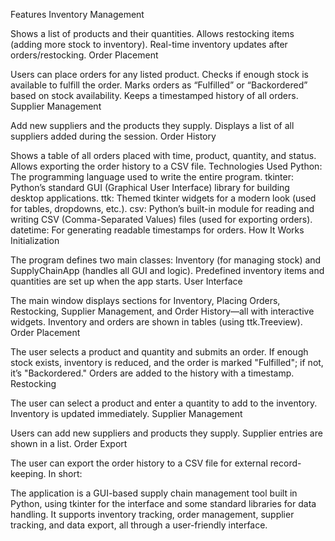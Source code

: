 Features
Inventory Management

Shows a list of products and their quantities.
Allows restocking items (adding more stock to inventory).
Real-time inventory updates after orders/restocking.
Order Placement

Users can place orders for any listed product.
Checks if enough stock is available to fulfill the order.
Marks orders as “Fulfilled” or “Backordered” based on stock availability.
Keeps a timestamped history of all orders.
Supplier Management

Add new suppliers and the products they supply.
Displays a list of all suppliers added during the session.
Order History

Shows a table of all orders placed with time, product, quantity, and status.
Allows exporting the order history to a CSV file.
Technologies Used
Python: The programming language used to write the entire program.
tkinter: Python’s standard GUI (Graphical User Interface) library for building desktop applications.
ttk: Themed tkinter widgets for a modern look (used for tables, dropdowns, etc.).
csv: Python’s built-in module for reading and writing CSV (Comma-Separated Values) files (used for exporting orders).
datetime: For generating readable timestamps for orders.
How It Works
Initialization

The program defines two main classes: Inventory (for managing stock) and SupplyChainApp (handles all GUI and logic).
Predefined inventory items and quantities are set up when the app starts.
User Interface

The main window displays sections for Inventory, Placing Orders, Restocking, Supplier Management, and Order History—all with interactive widgets.
Inventory and orders are shown in tables (using ttk.Treeview).
Order Placement

The user selects a product and quantity and submits an order.
If enough stock exists, inventory is reduced, and the order is marked "Fulfilled"; if not, it’s "Backordered."
Orders are added to the history with a timestamp.
Restocking

The user can select a product and enter a quantity to add to the inventory.
Inventory is updated immediately.
Supplier Management

Users can add new suppliers and products they supply.
Supplier entries are shown in a list.
Order Export

The user can export the order history to a CSV file for external record-keeping.
In short:

The application is a GUI-based supply chain management tool built in Python, using tkinter for the interface and some standard libraries for data handling.
It supports inventory tracking, order management, supplier tracking, and data export, all through a user-friendly interface.

